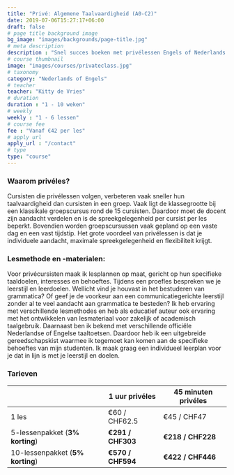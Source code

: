 ```yaml
---
title: "Privé: Algemene Taalvaardigheid (A0-C2)"
date: 2019-07-06T15:27:17+06:00
draft: false
# page title background image
bg_image: "images/backgrounds/page-title.jpg"
# meta description
description : "Snel succes boeken met privélessen Engels of Nederlands op maat."
# course thumbnail
image: "images/courses/privateclass.jpg"
# taxonomy
category: "Nederlands of Engels"
# teacher
teacher: "Kitty de Vries"
# duration
duration : "1 - 10 weken"
# weekly
weekly : "1 - 6 lessen"
# course fee
fee : "Vanaf €42 per les"
# apply url
apply_url : "/contact"
# type
type: "course"
---
```



### Waarom privéles?
Cursisten die privélessen volgen, verbeteren vaak sneller hun taalvaardigheid dan cursisten in een groep. Vaak ligt de klassegrootte bij een klassikale groepscursus rond de 15 cursisten. Daardoor moet de docent zijn aandacht verdelen en is de spreekgelegenheid per cursist per les beperkt. Bovendien worden groepscursussen vaak gepland op een vaste dag en een vast tijdstip. Het grote voordeel van privélessen is dat je individuele aandacht, maximale spreekgelegenheid en flexibiliteit krijgt.

### Lesmethode en -materialen:
Voor privécursisten maak ik lesplannen op maat, gericht op hun specifieke taaldoelen, interesses en behoeftes. Tijdens een proefles bespreken we je leerstijl en leerdoelen. Wellicht vind je houvast in het bestuderen van grammatica? Of geef je de voorkeur aan een communicatiegerichte leerstijl zonder al te veel aandacht aan grammatica te besteden? Ik heb ervaring met verschillende lesmethodes en heb als educatief auteur ook ervaring met het ontwikkelen van lesmateriaal voor zakelijk of academisch taalgebruik. Daarnaast ben ik bekend met verschillende officiële Nederlandse of Engelse taaltoetsen. Daardoor heb ik een uitgebreide gereedschapskist waarmee ik tegemoet kan komen aan de specifieke behoeftes van mijn studenten. Ik maak graag een individueel leerplan voor je dat in lijn is met je leerstijl en doelen.
</p>

### Tarieven

| | 1 uur privéles| 45 minuten privéles|
|---|---|---|
|  1 les  | €60 / CHF62.5 | €45 / CHF47|
|  5-lessenpakket (__3% korting__) | __€291 / CHF303__ | __€218 / CHF228__|
|  10-lessenpakket (__5% korting__) | __€570 / CHF594__ | __€422 / CHF446__|

